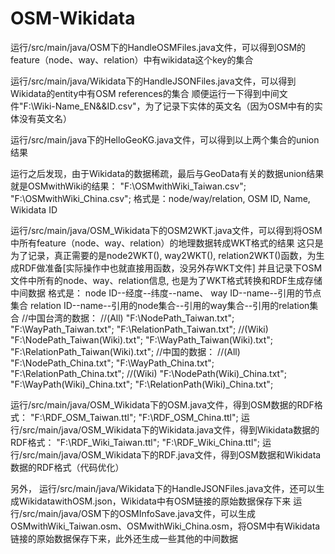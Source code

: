 # OSM-Wikidata
运行/src/main/java/OSM下的HandleOSMFiles.java文件，可以得到OSM的feature（node、way、relation）中有wikidata这个key的集合

运行/src/main/java/Wikidata下的HandleJSONFiles.java文件，可以得到Wikidata的entity中有OSM references的集合
顺便运行一下得到中间文件"F:\\Wiki-Name_EN&&ID.csv"，为了记录下实体的英文名（因为OSM中有的实体没有英文名）

运行/src/main/java下的HelloGeoKG.java文件，可以得到以上两个集合的union结果

运行之后发现，由于Wikidata的数据稀疏，最后与GeoData有关的数据union结果就是OSMwithWiki的结果：
"F:\\OSMwithWiki_Taiwan.csv";
"F:\\OSMwithWiki_China.csv";
格式是：node/way/relation, OSM ID, Name, Wikidata ID

运行/src/main/java/OSM_Wikidata下的OSM2WKT.java文件，可以得到将OSM中所有feature（node、way、relation）的地理数据转成WKT格式的结果
这只是为了记录，真正需要的是node2WKT(), way2WKT(), relation2WKT()函数，为生成RDF做准备[实际操作中也就直接用函数，没另外存WKT文件]
并且记录下OSM文件中所有的node、way、relation信息, 也是为了WKT格式转换和RDF生成存储中间数据
格式是：
node ID--经度--纬度--name、
way ID--name--引用的节点集合
relation ID--name--引用的node集合--引用的way集合--引用的relation集合
//中国台湾的数据：
//(All)
"F:\\NodePath_Taiwan.txt";
"F:\\WayPath_Taiwan.txt";
"F:\\RelationPath_Taiwan.txt";
//(Wiki)
"F:\\NodePath_Taiwan(Wiki).txt";
"F:\\WayPath_Taiwan(Wiki).txt";
"F:\\RelationPath_Taiwan(Wiki).txt";
//中国的数据：
//(All)
"F:\\NodePath_China.txt";
"F:\\WayPath_China.txt";
"F:\\RelationPath_China.txt";
//(Wiki)
"F:\\NodePath(Wiki)_China.txt";
"F:\\WayPath(Wiki)_China.txt";
"F:\\RelationPath(Wiki)_China.txt";

运行/src/main/java/OSM_Wikidata下的OSM.java文件，得到OSM数据的RDF格式：
"F:\\RDF_OSM_Taiwan.ttl";
"F:\\RDF_OSM_China.ttl";
运行/src/main/java/OSM_Wikidata下的Wikidata.java文件，得到Wikidata数据的RDF格式：
"F:\\RDF_Wiki_Taiwan.ttl";
"F:\\RDF_Wiki_China.ttl";
运行/src/main/java/OSM_Wikidata下的RDF.java文件，得到OSM数据和Wikidata数据的RDF格式（代码优化）


另外，
运行/src/main/java/Wikidata下的HandleJSONFiles.java文件，还可以生成WikidatawithOSM.json，Wikidata中有OSM链接的原始数据保存下来
运行/src/main/java/OSM下的OSMInfoSave.java文件，可以生成OSMwithWiki_Taiwan.osm、OSMwithWiki_China.osm，将OSM中有Wikidata链接的原始数据保存下来，此外还生成一些其他的中间数据
